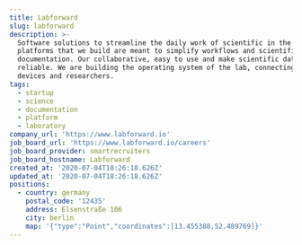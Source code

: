 ```yaml
---
title: Labforward
slug: labforward
description: >-
  Software solutions to streamline the daily work of scientific in the lab. The
  platforms that we build are meant to simplify workflows and scientific
  documentation. Our collaborative, easy to use and make scientific data more
  reliable. We are building the operating system of the lab, connecting data,
  devices and researchers.
tags:
  - startup
  - science
  - documentation
  - platform
  - laboratory
company_url: 'https://www.labforward.io'
job_board_url: 'https://www.labforward.io/careers'
job_board_provider: smartrecruiters
job_board_hostname: Labforward
created_at: '2020-07-04T18:26:18.626Z'
updated_at: '2020-07-04T18:26:18.626Z'
positions:
  - country: germany
    postal_code: '12435'
    address: Elsenstraße 106
    city: berlin
    map: '{"type":"Point","coordinates":[13.455388,52.489769]}'
---
```


